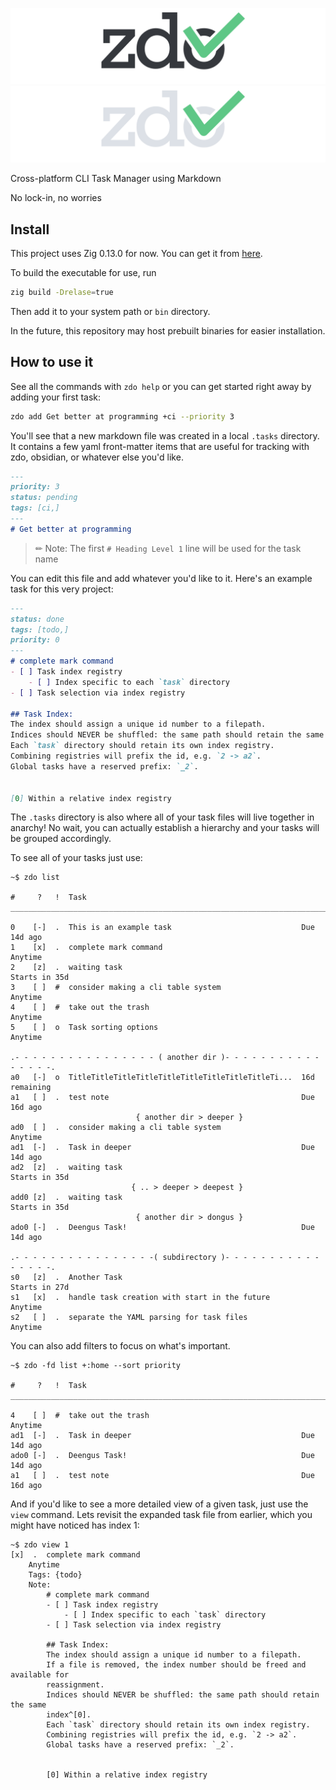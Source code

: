 ![zdo_logo](doc/zdo_logo_header.png#gh-light-mode-only)
![zdo_logo](doc/zdo_logo_header_darkmode.png#gh-dark-mode-only)

Cross-platform CLI Task Manager using Markdown

No lock-in, no worries

## Install
This project uses Zig 0.13.0 for now. You can get it from [here](https://ziglang.org/download).

To build the executable for use, run
```bash
zig build -Drelase=true
```
Then add it to your system path or `bin` directory.

In the future, this repository may host prebuilt binaries for easier installation.


## How to use it
See all the commands with `zdo help` or you can get started right away by adding your first task:
```bash
zdo add Get better at programming +ci --priority 3
```
You'll see that a new markdown file was created in a local `.tasks` directory. It contains a few yaml front-matter items that are useful for tracking with zdo, obsidian, or whatever else you'd like.
```md
---
priority: 3
status: pending
tags: [ci,]
---
# Get better at programming
```

> ✏ Note: The first `# Heading Level 1` line will be used for the task name

You can edit this file and add whatever you'd like to it. Here's an example task for this very project:
```md
---
status: done
tags: [todo,]
priority: 0
---
# complete mark command
- [ ] Task index registry
    - [ ] Index specific to each `task` directory
- [ ] Task selection via index registry

## Task Index:
The index should assign a unique id number to a filepath. 
Indices should NEVER be shuffled: the same path should retain the same index^[0].
Each `task` directory should retain its own index registry.
Combining registries will prefix the id, e.g. `2 -> a2`.
Global tasks have a reserved prefix: `_2`.


[0] Within a relative index registry
```

The `.tasks` directory is also where all of your task files will live together in anarchy! No wait, you can actually establish a hierarchy and your tasks will be grouped accordingly.

To see all of your tasks just use:
```
~$ zdo list

#     ?   !  Task
________________________________________________________________________________

0    [-]  .  This is an example task                             Due 14d ago
1    [x]  .  complete mark command                               Anytime
2    [z]  .  waiting task                                        Starts in 35d
3    [ ]  #  consider making a cli table system                  Anytime
4    [ ]  #  take out the trash                                  Anytime
5    [ ]  o  Task sorting options                                Anytime

.- - - - - - - - - - - - - - - - ( another dir )- - - - - - - - - - - - - - - -.
a0   [-]  o  TitleTitleTitleTitleTitleTitleTitleTitleTitleTi...  16d remaining
a1   [ ]  .  test note                                           Due 16d ago
                            { another dir > deeper }
ad0  [ ]  .  consider making a cli table system                  Anytime
ad1  [-]  .  Task in deeper                                      Due 14d ago
ad2  [z]  .  waiting task                                        Starts in 35d
                           { .. > deeper > deepest }
add0 [z]  .  waiting task                                        Starts in 35d
                            { another dir > dongus }
ado0 [-]  .  Deengus Task!                                       Due 14d ago

.- - - - - - - - - - - - - - - -( subdirectory )- - - - - - - - - - - - - - - -.
s0   [z]  .  Another Task                                        Starts in 27d
s1   [x]  .  handle task creation with start in the future       Anytime
s2   [ ]  .  separate the YAML parsing for task files            Anytime
```
You can also add filters to focus on what's important.
```
~$ zdo -fd list +:home --sort priority

#     ?   !  Task
________________________________________________________________________________

4    [ ]  #  take out the trash                                  Anytime
ad1  [-]  .  Task in deeper                                      Due 14d ago
ado0 [-]  .  Deengus Task!                                       Due 14d ago
a1   [ ]  .  test note                                           Due 16d ago
```
And if you'd like to see a more detailed view of a given task, just use the `view` command. Lets revisit the expanded task file from earlier, which you might have noticed has index 1:
```
~$ zdo view 1
[x]  .  complete mark command
    Anytime
    Tags: {todo}
    Note:
        # complete mark command
        - [ ] Task index registry
            - [ ] Index specific to each `task` directory
        - [ ] Task selection via index registry

        ## Task Index:
        The index should assign a unique id number to a filepath.
        If a file is removed, the index number should be freed and available for
        reassignment.
        Indices should NEVER be shuffled: the same path should retain the same
        index^[0].
        Each `task` directory should retain its own index registry.
        Combining registries will prefix the id, e.g. `2 -> a2`.
        Global tasks have a reserved prefix: `_2`.


        [0] Within a relative index registry
```